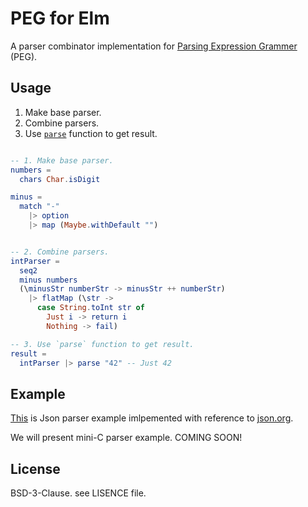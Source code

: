 # PEG for Elm
A parser combinator implementation for [Parsing Expression Grammer](https://en.wikipedia.org/wiki/Parsing_expression_grammar) (PEG).

## Usage
1. Make base parser.
2. Combine parsers.
3. Use [`parse`](https://package.elm-lang.org/packages/YuyaAizawa/peg/latest/Parser#parse) function to get result.

```elm

-- 1. Make base parser.
numbers =
  chars Char.isDigit

minus =
  match "-"
    |> option
    |> map (Maybe.withDefault "")


-- 2. Combine parsers.
intParser =
  seq2
  minus numbers
  (\minusStr numberStr -> minusStr ++ numberStr)
    |> flatMap (\str ->
      case String.toInt str of
        Just i -> return i
        Nothing -> fail)

-- 3. Use `parse` function to get result.
result =
  intParser |> parse "42" -- Just 42
```

## Example
[This](https://github.com/YuyaAizawa/peg/blob/master/tests/JsonParser.elm) is Json parser example imlpemented with reference to [json.org](https://www.json.org).

We will present mini-C parser example. COMING SOON!

## License
BSD-3-Clause. see LISENCE file.
